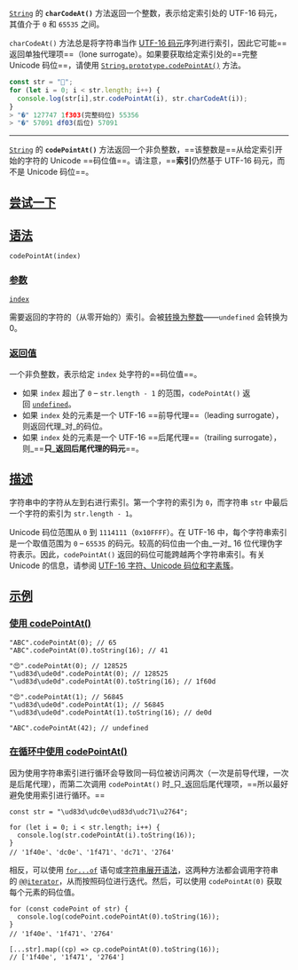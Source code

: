 [`String`](https://developer.mozilla.org/zh-CN/docs/Web/JavaScript/Reference/Global_Objects/String) 的 **`charCodeAt()`** 方法返回一个整数，表示给定索引处的 UTF-16 码元，其值介于 `0` 和 `65535` 之间。

`charCodeAt()` 方法总是将字符串当作 [UTF-16 码元](https://developer.mozilla.org/zh-CN/docs/Web/JavaScript/Reference/Global_Objects/String#utf-16_%E5%AD%97%E7%AC%A6%E3%80%81unicode_%E7%A0%81%E4%BD%8D%E5%92%8C%E5%AD%97%E7%B4%A0%E7%B0%87)序列进行索引，因此它可能==返回单独代理项==（lone surrogate）。如果要获取给定索引处的==完整 Unicode 码位==，请使用 [`String.prototype.codePointAt()`](https://developer.mozilla.org/zh-CN/docs/Web/JavaScript/Reference/Global_Objects/String/codePointAt) 方法。

```js
const str = "🌃";
for (let i = 0; i < str.length; i++) {
  console.log(str[i],str.codePointAt(i), str.charCodeAt(i));
}
> "�" 127747 1f303(完整码位) 55356
> "�" 57091 df03(后位) 57091
```

--- 
[`String`](https://developer.mozilla.org/zh-CN/docs/Web/JavaScript/Reference/Global_Objects/String) 的 **`codePointAt()`** 方法返回一个非负整数，==该整数是==从给定索引开始的字符的 Unicode ==码位值==。请注意，==**索引**仍然基于 UTF-16 码元，而不是 Unicode 码位==。

## [尝试一下](https://developer.mozilla.org/zh-CN/docs/Web/JavaScript/Reference/Global_Objects/String/codePointAt#%E5%B0%9D%E8%AF%95%E4%B8%80%E4%B8%8B)

## [语法](https://developer.mozilla.org/zh-CN/docs/Web/JavaScript/Reference/Global_Objects/String/codePointAt#%E8%AF%AD%E6%B3%95)

```
codePointAt(index)
```

### [参数](https://developer.mozilla.org/zh-CN/docs/Web/JavaScript/Reference/Global_Objects/String/codePointAt#%E5%8F%82%E6%95%B0)

[`index`](https://developer.mozilla.org/zh-CN/docs/Web/JavaScript/Reference/Global_Objects/String/codePointAt#index)

需要返回的字符的（从零开始的）索引。会被[转换为整数](https://developer.mozilla.org/zh-CN/docs/Web/JavaScript/Reference/Global_Objects/Number#%E6%95%B4%E6%95%B0%E8%BD%AC%E6%8D%A2)——`undefined` 会转换为 0。

### [返回值](https://developer.mozilla.org/zh-CN/docs/Web/JavaScript/Reference/Global_Objects/String/codePointAt#%E8%BF%94%E5%9B%9E%E5%80%BC)

一个非负整数，表示给定 `index` 处字符的==码位值==。

- 如果 `index` 超出了 `0` – `str.length - 1` 的范围，`codePointAt()` 返回 [`undefined`](https://developer.mozilla.org/zh-CN/docs/Web/JavaScript/Reference/Global_Objects/undefined)。
- 如果 `index` 处的元素是一个 UTF-16 ==前导代理==（leading surrogate），则返回代理_对_的码位。
- 如果 `index` 处的元素是一个 UTF-16 ==后尾代理==（trailing surrogate），则_==**只_返回后尾代理的码元**==。

## [描述](https://developer.mozilla.org/zh-CN/docs/Web/JavaScript/Reference/Global_Objects/String/codePointAt#%E6%8F%8F%E8%BF%B0)

字符串中的字符从左到右进行索引。第一个字符的索引为 `0`，而字符串 `str` 中最后一个字符的索引为 `str.length - 1`。

Unicode 码位范围从 `0` 到 `1114111`（`0x10FFFF`）。在 UTF-16 中，每个字符串索引是一个取值范围为 `0` – `65535` 的码元。较高的码位由一个由_一对_ 16 位代理伪字符表示。因此，`codePointAt()` 返回的码位可能跨越两个字符串索引。有关 Unicode 的信息，请参阅 [UTF-16 字符、Unicode 码位和字素簇](https://developer.mozilla.org/zh-CN/docs/Web/JavaScript/Reference/Global_Objects/String#utf-16_%E5%AD%97%E7%AC%A6%E3%80%81unicode_%E7%A0%81%E4%BD%8D%E5%92%8C%E5%AD%97%E7%B4%A0%E7%B0%87)。

## [示例](https://developer.mozilla.org/zh-CN/docs/Web/JavaScript/Reference/Global_Objects/String/codePointAt#%E7%A4%BA%E4%BE%8B)

### [使用 codePointAt()](https://developer.mozilla.org/zh-CN/docs/Web/JavaScript/Reference/Global_Objects/String/codePointAt#%E4%BD%BF%E7%94%A8_codepointat)



```
"ABC".codePointAt(0); // 65
"ABC".codePointAt(0).toString(16); // 41

"😍".codePointAt(0); // 128525
"\ud83d\ude0d".codePointAt(0); // 128525
"\ud83d\ude0d".codePointAt(0).toString(16); // 1f60d

"😍".codePointAt(1); // 56845
"\ud83d\ude0d".codePointAt(1); // 56845
"\ud83d\ude0d".codePointAt(1).toString(16); // de0d

"ABC".codePointAt(42); // undefined
```

### [在循环中使用 codePointAt()](https://developer.mozilla.org/zh-CN/docs/Web/JavaScript/Reference/Global_Objects/String/codePointAt#%E5%9C%A8%E5%BE%AA%E7%8E%AF%E4%B8%AD%E4%BD%BF%E7%94%A8_codepointat)

因为使用字符串索引进行循环会导致同一码位被访问两次（一次是前导代理，一次是后尾代理），而第二次调用 `codePointAt()` 时_只_返回后尾代理项，==所以最好避免使用索引进行循环。==



```
const str = "\ud83d\udc0e\ud83d\udc71\u2764";

for (let i = 0; i < str.length; i++) {
  console.log(str.codePointAt(i).toString(16));
}
// '1f40e'、'dc0e'、'1f471'、'dc71'、'2764'
```

相反，可以使用 [`for...of`](https://developer.mozilla.org/zh-CN/docs/Web/JavaScript/Guide/Loops_and_iteration#for...of_%E8%AF%AD%E5%8F%A5) 语句或[字符串展开语法](https://developer.mozilla.org/zh-CN/docs/Web/JavaScript/Reference/Operators/Spread_syntax)，这两种方法都会调用字符串的 [`@@iterator`](https://developer.mozilla.org/zh-CN/docs/Web/JavaScript/Reference/Global_Objects/String/@@iterator)，从而按照码位进行迭代。然后，可以使用 `codePointAt(0)` 获取每个元素的码位值。



```
for (const codePoint of str) {
  console.log(codePoint.codePointAt(0).toString(16));
}
// '1f40e'、'1f471'、'2764'

[...str].map((cp) => cp.codePointAt(0).toString(16));
// ['1f40e', '1f471', '2764']
```